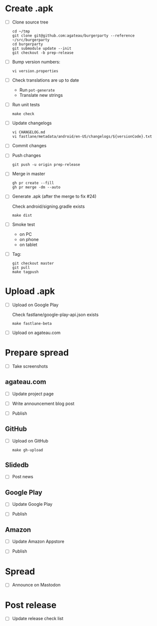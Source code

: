 # Create .apk

- [ ] Clone source tree

    ```
    cd ~/tmp
    git clone git@github.com:agateau/burgerparty --reference ~/src/burgerparty
    cd burgerparty
    git submodule update --init
    git checkout -b prep-release
    ```

- [ ] Bump version numbers:

    ```
    vi version.properties
    ```

- [ ] Check translations are up to date
    - Run `pot-generate`
    - Translate new strings

- [ ] Run unit tests

    ```
    make check
    ```

- [ ] Update changelogs

    ```
    vi CHANGELOG.md
    vi fastlane/metadata/android/en-US/changelogs/${versionCode}.txt
    ```

- [ ] Commit changes

- [ ] Push changes

    ```
    git push -u origin prep-release
    ```

- [ ] Merge in master

    ```
    gh pr create --fill
    gh pr merge -dm --auto
    ```

- [ ] Generate .apk (after the merge to fix #24)

    Check android/signing.gradle exists

    ```
    make dist
    ```

- [ ] Smoke test
    - on PC
    - on phone
    - on tablet

- [ ] Tag:

    ```
    git checkout master
    git pull
    make tagpush
    ```

# Upload .apk

- [ ] Upload on Google Play

    Check fastlane/google-play-api.json exists

    ```
    make fastlane-beta
    ```

- [ ] Upload on agateau.com

# Prepare spread

- [ ] Take screenshots

## agateau.com

- [ ] Update project page

- [ ] Write announcement blog post

- [ ] Publish

## GitHub

- [ ] Upload on GitHub

    ```
    make gh-upload
    ```

## Slidedb

- [ ] Post news

## Google Play

- [ ] Update Google Play

- [ ] Publish

## Amazon

- [ ] Update Amazon Appstore

- [ ] Publish

# Spread

- [ ] Announce on Mastodon

# Post release

- [ ] Update release check list
